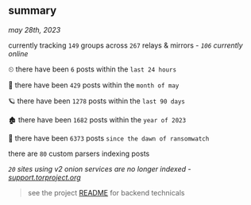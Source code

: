 
## summary
_may 28th, 2023_

currently tracking `149` groups across `267` relays & mirrors - _`106` currently online_

⏲ there have been `6` posts within the `last 24 hours`

🦈 there have been `429` posts within the `month of may`

🪐 there have been `1278` posts within the `last 90 days`

🏚 there have been `1682` posts within the `year of 2023`

🦕 there have been `6373` posts `since the dawn of ransomwatch`

there are `80` custom parsers indexing posts

_`20` sites using v2 onion services are no longer indexed - [support.torproject.org](https://support.torproject.org/onionservices/v2-deprecation/)_

> see the project [README](https://github.com/joshhighet/ransomwatch#ransomwatch--) for backend technicals
